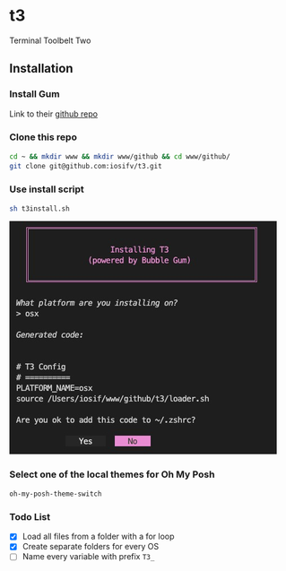 # t3
Terminal Toolbelt Two

## Installation

### Install Gum
Link to their [github repo]([here](https://github.com/charmbracelet/gum))

### Clone this repo
```bash
cd ~ && mkdir www && mkdir www/github && cd www/github/
git clone git@github.com:iosifv/t3.git
```

### Use install script

```bash
sh t3install.sh
```

![](media/installer.jpg)

### Select one of the local themes for Oh My Posh

```bash
oh-my-posh-theme-switch
```

### Todo List
- [x] Load all files from a folder with a for loop
- [x] Create separate folders for every OS
- [ ] Name every variable with prefix `T3_`
